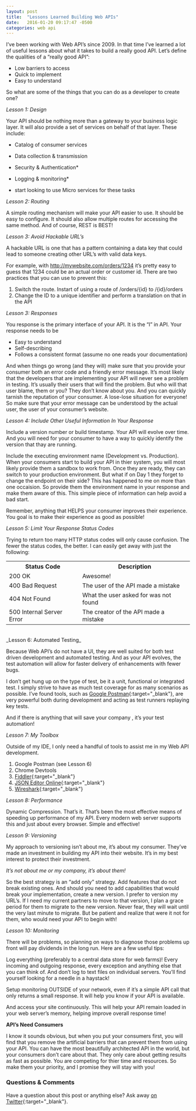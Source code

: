 ```yaml
---
layout: post
title:  "Lessons Learned Building Web APIs"
date:   2016-01-20 09:17:47 -0500
categories: web api
---
```

I’ve been working with Web API’s since 2009\. In that time I’ve learned a lot of useful lessons about what it takes to build a really good API. Let’s define the qualities of a “really good API”:

*   Low barriers to access
*   Quick to implement
*   Easy to understand

So what are some of the things that you can do as a developer to create one?

_Lesson 1: Design_

Your API should be nothing more than a gateway to your business logic layer. It will also provide a set of services on behalf of that layer. These include:

*   Catalog of consumer services
*   Data collection & transmission
*   Security & Authentication*
*   Logging & monitoring*

* start looking to use Micro services for these tasks

_Lesson 2: Routing_

A simple routing mechanism will make your API easier to use. It should be easy to configure. It should also allow multiple routes for accessing the same method. And of course, REST is BEST!

_Lesson 3: Avoid Hackable URL’s_

A hackable URL is one that has a pattern containing a data key that could lead to someone creating other URL’s with valid data keys.

For example, with http://mywebsite.com/orders/1234 it’s pretty easy to guess that 1234 could be an actual order or customer id. There are two practices that you can use to prevent this:

1.  Switch the route. Instart of using a route of /orders/{id} to /{id}/orders
2.  Change the ID to a unique identifier and perform a translation on that in the API

_Lesson 3: Responses_

You response is the primary interface of your API. It is the “I” in API. Your response needs to be

*   Easy to understand
*   Self-describing
*   Follows a consistent format​ (assume no one reads your documentation)

And when things go wrong (and they will) make sure that you provide your consumer both an error code and a friendly error message. It’s most likely that the developers that are implementing your API will never see a problem in testing. It’s usually their users that will find the problem. But who will that user blame, them or you? They don’t know about you. And you can quickly tarnish the reputation of your consumer. A lose-lose situation for everyone! So make sure that your error message can be understood by the actual user, the user of your consumer’s website.

_Lesson 4: Include Other Useful Information In Your Response_

Include a version number or build timestamp. Your API will evolve over time. And you will need for your consumer to have a way to quickly identify the version that thay are running.

Include the executing environment name (Development vs. Production). When your consumers start to build your API in thier system, you will most likely provide them a sandbox to work from. Once they are ready, they can switch to your production environment. But what if on Day 1 they forget to change the endpoint on their side? This has happened to me on more than one occaision. So provide them the environment name in your response and make them aware of this. This simple piece of information can help avoid a bad start.

Remember, anything that HELPS your consumer improves their experience. You goal is to make their experience as good as possible!

_Lesson 5: Limit Your Response Status Codes_

Trying to return too many HTTP status codes will only cause confusion. The fewer the status codes, the better. I can easily get away with just the following:

<table>

<tbody>

<tr>

<th>Status Code</th>

<th>Description</th>

</tr>

<tr>

<td>200 OK</td>

<td>Awesome!</td>

</tr>

<tr>

<td>400 Bad Request</td>

<td>The user of the API made a mistake</td>

</tr>

<tr>

<td>404 Not Found</td>

<td>What the user asked for was not found</td>

</tr>

<tr>

<td>500 Internal Server Error</td>

<td>The creator of the API made a mistake</td>

</tr>

</tbody>

</table>
<br />
_Lesson 6: Automated Testing_

Because Web API’s do not have a UI, they are well suited for both test driven development and automated testing. And as your API evolves, the test automation will allow for faster delivery of enhancements with fewer bugs.

I don’t get hung up on the type of test, be it a unit, functional or integrated test. I simply strive to have as much test coverage for as many scenarios as possible. I’ve found tools, such as
[Google Postman](https://chrome.google.com/webstore/detail/postman/fhbjgbiflinjbdggehcddcbncdddomop?hl=en){:target="_blank"}, are very powerful both during development and acting as test runners replaying key tests.

And if there is anything that will save your company , it’s your test automation!

_Lesson 7: My Toolbox_

Outside of my IDE, I only need a handful of tools to assist me in my Web API development.

1.  Google Postman (see Lesson 6)
2.  Chrome Devtools
3.  [Fiddler](http://www.telerik.com/fiddler){:target="_blank"}
4.  [JSON Editor Online](http://jsoneditoronline.org/){:target="_blank"}
5.  [Wireshark](https://www.wireshark.org/){:target="_blank"}

_Lesson 8: Performance_

Dynamic Compression. That’s it. That’s been the most effective means of speeding up performance of my API. Every modern web server supports this and just about every browser. Simple and effective!

_Lesson 9: Versioning_

My approach to versioning isn’t about me, it’s about my consumer. They’ve made an investment in building my API into their website. It’s in my best interest to protect their investment.

_It’s not about me or my company, it’s about them!_

So the best strategy is an “add only” strategy. Add features that do not break existing ones. And should you need to add capabilities that would break your implementation, create a new version. I prefer to version my URL’s. If I need my current partners to move to that version, I plan a grace period for them to migrate to the new version. Never fear, they will wait until the very last minute to migrate. But be patient and realize that were it not for them, who would need your API to begin with!

_Lesson 10: Monitoring_

There will be problems, so planning on ways to diagnose those problems up front will pay dividends in the long run. Here are a few useful tips:

Log everything (preferably to a central data store for web farms)! Every incoming and outgoing response, every exception and anything else that you can think of. And don’t log to text files on individual servers. You’ll find yourself looking for a needle in a haystack!

Setup monitoring OUTSIDE of your network, even if it’s a simple API call that only returns a small response. It will help you know if your API is available.

And access your site continuously. This will help your API remain loaded in your web server’s memory, helping improve overall response time!

**API’s Need Consumers**

I know it sounds obvious, but when you put your consumers first, you will find that you remove the artificial barriers that can prevent them from using your API. You can have the most beautifully architected API in the world, but your consumers don’t care about that. They only care about getting results as fast as possible. You are competing for thier time and resources. So make them your priority, and I promise they will stay with you!

### Questions & Comments

Have a question about this post or anything else?
Ask away [on Twitter](https://twitter.com/stuartdga){:target="_blank"}.

